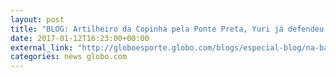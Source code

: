 ```yaml
---
layout: post
title: "BLOG: Artilheiro da Copinha pela Ponte Preta, Yuri já defendeu Cruzeiro e Galo na base"
date: 2017-01-12T16:23:00+00:00
external_link: "http://globoesporte.globo.com/blogs/especial-blog/na-base-da-bola/post/artilheiro-da-copinha-pela-ponte-preta-yuri-ja-defendeu-cruzeiro-e-galo-na-base.html"
categories: news globo.com
---
```

